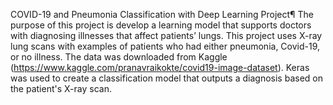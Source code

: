 COVID-19 and Pneumonia Classification with Deep Learning Project¶
The purpose of this project is develop a learning model that supports doctors with diagnosing illnesses that affect patients’ lungs. 
This project uses X-ray lung scans with examples of patients who had either pneumonia, Covid-19, or no illness. The data was downloaded 
from Kaggle (https://www.kaggle.com/pranavraikokte/covid19-image-dataset). Keras was used to create a classification model that outputs 
a diagnosis based on the patient's X-ray scan.
 
